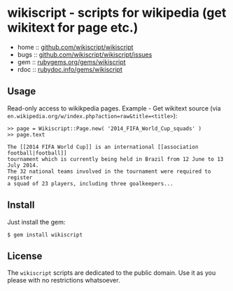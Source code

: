 # wikiscript - scripts for wikipedia (get wikitext for page etc.)

* home  :: [github.com/wikiscript/wikiscript](https://github.com/wikiscript/wikiscript)
* bugs  :: [github.com/wikiscript/wikiscript/issues](https://github.com/wikiscript/wikiscript/issues)
* gem   :: [rubygems.org/gems/wikiscript](https://rubygems.org/gems/wikiscript)
* rdoc  :: [rubydoc.info/gems/wikiscript](http://rubydoc.info/gems/wikiscript)


## Usage

Read-only access to wikikpedia pages.
Example - Get wikitext source (via `en.wikipedia.org/w/index.php?action=raw&title=<title>`):


```
>> page = Wikiscript::Page.new( '2014_FIFA_World_Cup_squads' )
>> page.text

The [[2014 FIFA World Cup]] is an international [[association football|football]]
tournament which is currently being held in Brazil from 12 June to 13 July 2014.
The 32 national teams involved in the tournament were required to register
a squad of 23 players, including three goalkeepers...
```



## Install

Just install the gem:

    $ gem install wikiscript


## License

The `wikiscript` scripts are dedicated to the public domain.
Use it as you please with no restrictions whatsoever.
